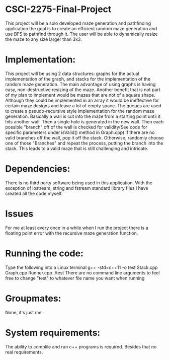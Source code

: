 # CSCI-2275-Final-Project
This project will be a solo developed maze generation and pathfinding application the goal is to create an efficient random maze generation and use BFS to pathfind through it. The user will be able to dynamically resize the maze to any size larger than 3x3.
# Implementation:
This project will be using 2 data structures: graphs for the actual implementation of the graph, and stacks for the implementation of the random maze generation. The main advantage of using graphs is having easy, non-destructive resizing of the maze. Another benefit that is not part of my plan to implement would be mazes that are not of a square shape. Although they could be implemented in an array it would be ineffective for certain maze designs and leave a lot of empty space. The queues are used to create a pseudo-recursive style implementation for the random maze generation. Basically a wall is cut into the maze from a starting point until it hits another wall. Then a single hole is generated in the new wall. Then each possible "branch" off of the wall is checked for validity(See code for specific parameters under isValid() method in Graph.cpp) if there are no valid branches off the wall, pop it off the stack. Otherwise, randomly choose one of those "Branches" and repeat the process, putting the branch into the stack. This leads to a valid maze that is still challenging and intricate.
# Dependencies:
There is no third party software being used in this application. With the exception of iostream, string and fstream standard library files I have created all the code myself.
# Issues
For me at least every once in a while when I run the project there is a floating point error with the recursive maze generation function.
# Running the code:
Type the following into a Linux terminal
g++ -std=c++11 -o test Stack.cpp Graph.cpp Runner.cpp
./test
There are no command line arguments to feel free to change "test" to whatever file name you want when running
# Groupmates:
None, it's just me.
# System requirements:
The ability to complile and run c++ programs is required. Besides that no real requirements. 

